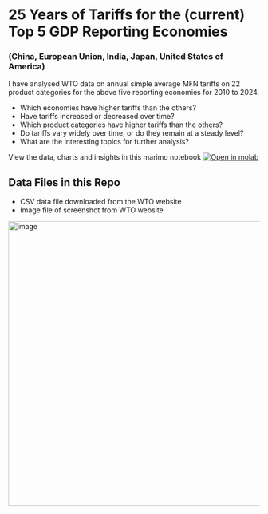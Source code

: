 # 25 Years of Tariffs for the (current) Top 5 GDP Reporting Economies
### **(China, European Union, India, Japan, United States of America)**

I have analysed WTO data on annual simple average MFN tariffs on 22 product categories for the above five reporting economies for 2010 to 2024.

- Which economies have higher tariffs than the others?
- Have tariffs increased or decreased over time?
- Which product categories have higher tariffs than the others?
- Do tariffs vary widely over time, or do they remain at a steady level?
- What are the interesting topics for further analysis?

View the data, charts and insights in this marimo notebook [![Open in molab](https://molab.marimo.io/molab-shield.png)](https://molab.marimo.io/notebooks/nb_An75gMaWbM2QGpFfZdtTWZ)

## Data Files in this Repo
- CSV data file downloaded from the WTO website
- Image file of screenshot from WTO website

<img width="1681" height="571" alt="image" src="https://github.com/user-attachments/assets/cc5d3c75-858e-42d7-9fc6-0aefcbf49af4" />
